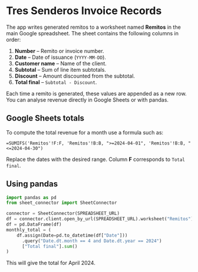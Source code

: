 # Tres Senderos Invoice Records

The app writes generated remitos to a worksheet named **Remitos** in the
main Google spreadsheet. The sheet contains the following columns in order:

1. **Number** – Remito or invoice number.
2. **Date** – Date of issuance (`YYYY-MM-DD`).
3. **Customer name** – Name of the client.
4. **Subtotal** – Sum of line item subtotals.
5. **Discount** – Amount discounted from the subtotal.
6. **Total final** – `Subtotal - Discount`.

Each time a remito is generated, these values are appended as a new row. You
can analyse revenue directly in Google Sheets or with pandas.

## Google Sheets totals

To compute the total revenue for a month use a formula such as:

```none
=SUMIFS('Remitos'!F:F, 'Remitos'!B:B, ">=2024-04-01", 'Remitos'!B:B, "<=2024-04-30")
```

Replace the dates with the desired range. Column **F** corresponds to
`Total final`.

## Using pandas

```python
import pandas as pd
from sheet_connector import SheetConnector

connector = SheetConnector(SPREADSHEET_URL)
df = connector.client.open_by_url(SPREADSHEET_URL).worksheet("Remitos").get_all_records()
df = pd.DataFrame(df)
monthly_total = (
    df.assign(Date=pd.to_datetime(df["Date"]))
      .query("Date.dt.month == 4 and Date.dt.year == 2024")
      ["Total final"].sum()
)
```

This will give the total for April 2024.
